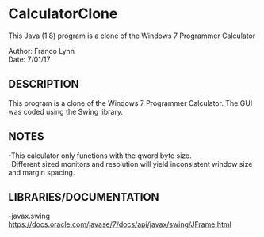 # CalculatorClone
This Java (1.8) program is a clone of the Windows 7 Programmer Calculator

Author: Franco Lynn  
Date:   7/01/17  

DESCRIPTION
-----------
This program is a clone of the Windows 7 Programmer Calculator. The GUI was coded using the Swing library.  

NOTES
-----
-This calculator only functions with the qword byte size.  
-Different sized monitors and resolution will yield inconsistent window size and margin spacing.

LIBRARIES/DOCUMENTATION
-----------------------
-javax.swing  
 https://docs.oracle.com/javase/7/docs/api/javax/swing/JFrame.html
